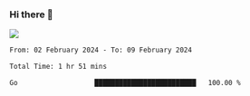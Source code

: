 ### Hi there 👋️

![](https://komarev.com/ghpvc/?username=Loner1024)

<!--START_SECTION:waka-->

```txt
From: 02 February 2024 - To: 09 February 2024

Total Time: 1 hr 51 mins

Go                   █████████████████████████   100.00 %
```

<!--END_SECTION:waka-->



